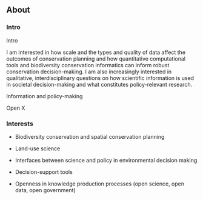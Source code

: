 ## About

### Intro

Intro

I am interested in how scale and the types and quality of data affect the outcomes of conservation planning and how quantitative computational tools and biodiversity conservation informatics can inform robust conservation decision-making. I am also increasingly interested in qualitative, interdisciplinary questions on how scientific information is used in societal decision-making and what constitutes policy-relevant research. 

Information and policy-making

Open X

### Interests

+ Biodiversity conservation and spatial conservation planning

+ Land-use science

+ Interfaces between science and policy in environmental decision making

+ Decision-support tools

+ Openness in knowledge production processes (open science, open data, open government) 

  ​
